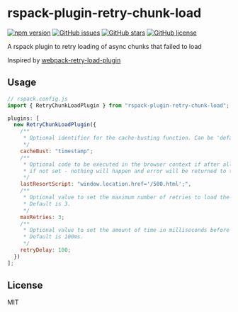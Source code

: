 # rspack-plugin-retry-chunk-load

[![npm version](https://badge.fury.io/js/rspack-plugin-retry-chunk-load.svg)](http://badge.fury.io/js/rspack-plugin-retry-chunk-load)
[![GitHub issues](https://img.shields.io/github/issues/khodorammar/rspack-plugin-retry-chunk-load.svg)](https://github.com/khodorammar/rspack-plugin-retry-chunk-load/issues)
[![GitHub stars](https://img.shields.io/github/stars/khodorammar/rspack-plugin-retry-chunk-load.svg)](https://github.com/khodorammar/rspack-plugin-retry-chunk-load/stargazers)
[![GitHub license](https://img.shields.io/badge/license-MIT-blue.svg)](https://raw.githubusercontent.com/khodorammar/rspack-plugin-retry-chunk-load/master/LICENSE)

A rspack plugin to retry loading of async chunks that failed to load

Inspired by [webpack-retry-load-plugin](https://github.com/mattlewis92/webpack-retry-chunk-load-plugin)

## Usage

```javascript
// rspack.config.js
import { RetryChunkLoadPlugin } from "rspack-plugin-retry-chunk-load";

plugins: [
  new RetryChunkLoadPlugin({
    /**
     * Optional identifier for the cache-busting function. Can be 'default' (`?cache-bust=true`) or 'timestamp' (Date.now()).
     */
    cacheBust: "timestamp";
    /**
     * Optional code to be executed in the browser context if after all retries chunk is not loaded.
     * if not set - nothing will happen and error will be returned to the chunk loader.
     */
    lastResortScript: "window.location.href='/500.html';",
    /**
     * Optional value to set the maximum number of retries to load the chunk.
     * Default is 3.
     */
    maxRetries: 3;
    /**
     * Optional value to set the amount of time in milliseconds before trying to load the chunk again.
     * Default is 100ms.
     */
    retryDelay: 100;
  })
];
```

## License

MIT
